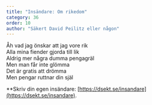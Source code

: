 ```yaml
---
title: "Insändare: Om rikedom"
category: 36
order: 10
author: "Säkert David Peilitz eller någon"
---
```

Åh vad jag önskar att jag vore rik <br />
Alla mina fiender gjorda till lik <br />
Aldrig mer några dumma pengagräl <br />
Men man får inte glömma <br />
Det är gratis att drömma <br />
Men pengar ruttnar din själ <br />

**Skriv din egen insändare: [https://dsekt.se/insandare](https://dsekt.se/insandare).